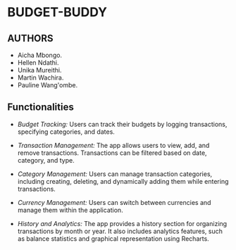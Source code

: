 # BUDGET-BUDDY

## AUTHORS

- Aicha Mbongo.
- Hellen Ndathi.
- Unika Mureithi.
- Martin Wachira.
- Pauline Wang'ombe.


## Functionalities

- *Budget Tracking:* Users can track their budgets by logging transactions, specifying categories, and dates.

- *Transaction Management:* The app allows users to view, add, and remove transactions. Transactions can be filtered based on date, category, and type.

- *Category Management:* Users can manage transaction categories, including creating, deleting, and dynamically adding them while entering transactions.

- *Currency Management:* Users can switch between currencies and manage them within the application.

- *History and Analytics:* The app provides a history section for organizing transactions by month or year. It also includes analytics features, such as balance statistics and graphical representation using Recharts.


